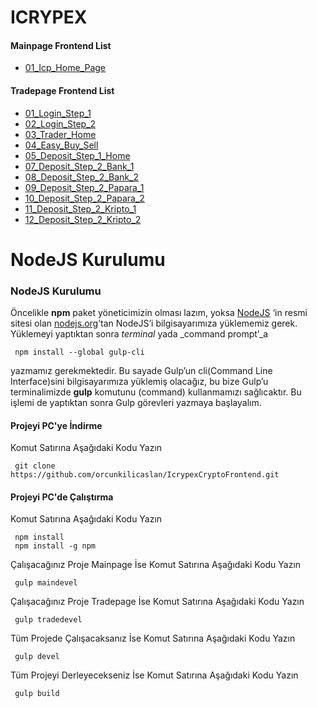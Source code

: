 # ICRYPEX

#### Mainpage Frontend List
 - [01_Icp_Home_Page](https://orcunkilicaslan.github.io/IcrypexCryptoFrontend/mainpage/01_Icp_Home_Page.html)

#### Tradepage Frontend List
 - [01_Login_Step_1](https://orcunkilicaslan.github.io/IcrypexCryptoFrontend/tradepage/01_Login_Step_1.html)
 - [02_Login_Step_2](https://orcunkilicaslan.github.io/IcrypexCryptoFrontend/tradepage/02_Login_Step_2.html)
 - [03_Trader_Home](https://orcunkilicaslan.github.io/IcrypexCryptoFrontend/tradepage/03_Trader_Home.html)
 - [04_Easy_Buy_Sell](https://orcunkilicaslan.github.io/IcrypexCryptoFrontend/tradepage/04_Easy_Buy_Sell.html)
 - [05_Deposit_Step_1_Home](https://orcunkilicaslan.github.io/IcrypexCryptoFrontend/tradepage/05_Deposit_Step_1_Home.html)
 - [07_Deposit_Step_2_Bank_1](https://orcunkilicaslan.github.io/IcrypexCryptoFrontend/tradepage/07_Deposit_Step_2_Bank_1.html)
 - [08_Deposit_Step_2_Bank_2](https://orcunkilicaslan.github.io/IcrypexCryptoFrontend/tradepage/08_Deposit_Step_2_Bank_2.html)
 - [09_Deposit_Step_2_Papara_1](https://orcunkilicaslan.github.io/IcrypexCryptoFrontend/tradepage/09_Deposit_Step_2_Papara_1.html)
 - [10_Deposit_Step_2_Papara_2](https://orcunkilicaslan.github.io/IcrypexCryptoFrontend/tradepage/10_Deposit_Step_2_Papara_2.html)
 - [11_Deposit_Step_2_Kripto_1](https://orcunkilicaslan.github.io/IcrypexCryptoFrontend/tradepage/11_Deposit_Step_2_Kripto_1.html)
 - [12_Deposit_Step_2_Kripto_2](https://orcunkilicaslan.github.io/IcrypexCryptoFrontend/tradepage/12_Deposit_Step_2_Kripto_2.html)
 


  
# NodeJS Kurulumu
  
### NodeJS Kurulumu  
Öncelikle **npm** paket yöneticimizin olması lazım, yoksa [NodeJS](https://nodejs.org/) ‘in resmi sitesi olan [nodejs.org](https://nodejs.org/en/download/)’tan NodeJS’i bilgisayarımıza yüklememiz gerek.  Yüklemeyi yaptıktan sonra _terminal_ yada _command prompt’_a  
  
     npm install --global gulp-cli  

yazmamız gerekmektedir. Bu sayade Gulp’un cli(Command Line Interface)sini bilgisayarımıza yüklemiş olacağız, bu bize Gulp’u terminalimizde **gulp** komutunu (command) kullanmamızı sağlıcaktır. Bu işlemi de yaptıktan sonra Gulp görevleri yazmaya başlayalım.  
  
  
#### Projeyi PC'ye İndirme  
Komut Satırına Aşağıdaki Kodu Yazın  

     git clone https://github.com/orcunkilicaslan/IcrypexCryptoFrontend.git  

#### Projeyi PC'de Çalıştırma  
Komut Satırına Aşağıdaki Kodu Yazın  

     npm install
     npm install -g npm  

Çalışacağınız Proje Mainpage İse Komut Satırına Aşağıdaki Kodu Yazın  

     gulp maindevel  

Çalışacağınız Proje Tradepage İse Komut Satırına Aşağıdaki Kodu Yazın  

     gulp tradedevel  

Tüm Projede Çalışacaksanız İse Komut Satırına Aşağıdaki Kodu Yazın  

     gulp devel  

Tüm Projeyi Derleyecekseniz İse Komut Satırına Aşağıdaki Kodu Yazın  

     gulp build

